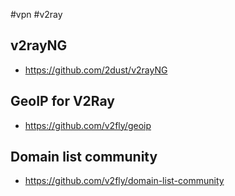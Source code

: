 #vpn #v2ray 

## v2rayNG
- https://github.com/2dust/v2rayNG

## GeoIP for V2Ray
- https://github.com/v2fly/geoip

## Domain list community
- https://github.com/v2fly/domain-list-community